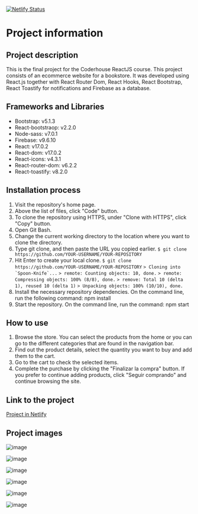 [![Netlify Status](https://api.netlify.com/api/v1/badges/eabd7a51-dc8c-4b9b-bb08-8ae242e880ce/deploy-status)](https://app.netlify.com/sites/atlas-libreria/deploys)
# Project information


## Project description

This is the final project for the Coderhouse ReactJS course. This project consists of an ecommerce website for a bookstore. It was developed using React.js together with React Router Dom, React Hooks, React Bootstrap, React Toastify for notifications and Firebase as a database.


## Frameworks and Libraries

* Bootstrap: v5.1.3
* React-bootstraop: v2.2.0
* Node-sass: v7.0.1
* Firebase: v9.6.10
* React: v17.0.2
* React-dom: v17.0.2
* React-icons: v4.3.1
* React-router-dom: v6.2.2
* React-toastify: v8.2.0


## Installation process

1. Visit the repository's home page.
2. Above the list of files, click "Code" button.
3. To clone the repository using HTTPS, under "Clone with HTTPS", click "Copy" button.
4. Open Git Bash.
5. Change the current working directory to the location where you want to clone the directory.
6. Type git clone, and then paste the URL you copied earlier.
`$ git clone https://github.com/YOUR-USERNAME/YOUR-REPOSITORY`
7. Hit Enter to create your local clone.
`$ git clone https://github.com/YOUR-USERNAME/YOUR-REPOSITORY`
```> Cloning into `Spoon-Knife`...```
```> remote: Counting objects: 10, done.```
```> remote: Compressing objects: 100% (8/8), done.```
```> remove: Total 10 (delta 1), reused 10 (delta 1)```
```> Unpacking objects: 100% (10/10), done.```
8. Install the necessary repository dependencies. On the command line, run the following command:
npm install
9. Start the repository. On the command line, run the command:
npm start


## How to use

1. Browse the store. You can select the products from the home or you can go to the different categories that are found in the navigation bar.
2. Find out the product details, select the quantity you want to buy and add them to the cart.
3. Go to the cart to check the selected items.
4. Complete the purchase by clicking the "Finalizar la compra" button. If you prefer to continue adding products, click "Seguir comprando" and continue browsing the site.


## Link to the project

[Project in Netlify](https://atlas-libreria.netlify.app/)


## Project images

![image](https://github.com/lubazzana/ecommerce_react/blob/main/public/project/Atlas%20Librer%C3%ADa%20-%20Google%20Chrome%2019_4_2022%2020_30_15.png)

![image](https://github.com/lubazzana/ecommerce_react/blob/main/public/project/Atlas%20Librer%C3%ADa%20-%20Google%20Chrome%2019_4_2022%2020_30_46.png)

![image](https://github.com/lubazzana/ecommerce_react/blob/main/public/project/Atlas%20Librer%C3%ADa%20-%20Google%20Chrome%2019_4_2022%2020_31_05.png)

![image](https://github.com/lubazzana/ecommerce_react/blob/main/public/project/Atlas%20Librer%C3%ADa%20-%20Google%20Chrome%2019_4_2022%2020_31_14.png)

![image](https://github.com/lubazzana/ecommerce_react/blob/main/public/project/Atlas%20Librer%C3%ADa%20-%20Google%20Chrome%2019_4_2022%2020_31_53.png)

![image](https://github.com/lubazzana/ecommerce_react/blob/main/public/project/Atlas%20Librer%C3%ADa%20-%20Google%20Chrome%2019_4_2022%2020_32_14.png)